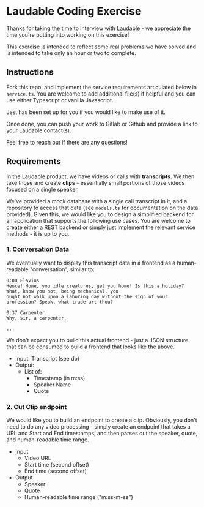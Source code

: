# Laudable Coding Exercise

Thanks for taking the time to interview with Laudable - we appreciate the time you're putting into working on this
exercise!

This exercise is intended to reflect some real problems we have solved and is intended to take only an hour
or two to complete.

## Instructions

Fork this repo, and implement the service requirements articulated below in `service.ts`. You are welcome to add
additional file(s) if helpful and you can use either Typescript or vanilla Javascript.

Jest has been set up for you if you would like to make use of it.

Once done, you can push your work to Gitlab or Github and provide a link to your Laudable contact(s).

Feel free to reach out if there are any questions!

## Requirements

In the Laudable product, we have videos or calls with **transcripts**. We then take those and create **clips** -
essentially small portions of those videos focused on a single speaker.

We've provided a mock database with a single call transcript in it, and a repository to access that data (see
`models.ts` for documentation on the data provided). Given this, we would like you to design a simplified backend
for an application that supports the following use cases. You are welcome to create either a REST backend or simply
just implement the relevant service methods - it is up to you.

### 1. Conversation Data 
We eventually want to display this transcript data in a frontend as a human-readable "conversation", similar to:

```text
0:00 Flavius
Hence! Home, you idle creatures, get you home! Is this a holiday? What, know you not, being mechanical, you
ought not walk upon a laboring day without the sign of your profession? Speak, what trade art thou?

0:37 Carpenter
Why, sir, a carpenter.

...
```

We don't expect you to build this actual frontend - just a JSON structure that can be consumed to build a frontend
that looks like the above.

* Input: Transcript (see db)
* Output:
  * List of:
    * Timestamp (in m:ss)
    * Speaker Name
    * Quote

### 2. Cut Clip endpoint

We would like you to build an endpoint to create a clip. Obviously, you don't need to do any video processing - simply
create an endpoint that takes a URL and Start and End timestamps, and then parses out the speaker, quote, and
human-readable time range.

* Input
  * Video URL
  * Start time (second offset)
  * End time (second offset)
* Output
  * Speaker
  * Quote
  * Human-readable time range ("m:ss-m-ss")
